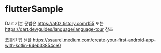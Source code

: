 # flutterSample

Dart 기본 문법은 https://at0z.tistory.com/155 또는 https://dart.dev/guides/language/language-tour 참조
 


코틀린 앱 샘플 https://ssaurel.medium.com/create-your-first-android-app-with-kotlin-64eb33854ce0


